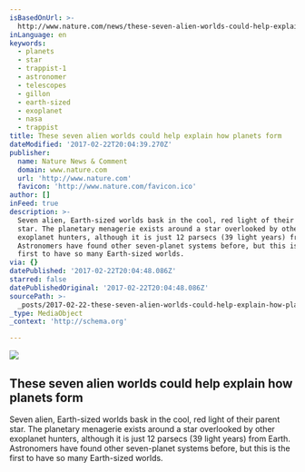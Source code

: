 ```yaml
---
isBasedOnUrl: >-
  http://www.nature.com/news/these-seven-alien-worlds-could-help-explain-how-planets-form-1.21512?WT.mc_id=TWT_NatureNews
inLanguage: en
keywords:
  - planets
  - star
  - trappist-1
  - astronomer
  - telescopes
  - gillon
  - earth-sized
  - exoplanet
  - nasa
  - trappist
title: These seven alien worlds could help explain how planets form
dateModified: '2017-02-22T20:04:39.270Z'
publisher:
  name: Nature News & Comment
  domain: www.nature.com
  url: 'http://www.nature.com'
  favicon: 'http://www.nature.com/favicon.ico'
author: []
inFeed: true
description: >-
  Seven alien, Earth-sized worlds bask in the cool, red light of their parent
  star. The planetary menagerie exists around a star overlooked by other
  exoplanet hunters, although it is just 12 parsecs (39 light years) from Earth.
  Astronomers have found other seven-planet systems before, but this is the
  first to have so many Earth-sized worlds.
via: {}
datePublished: '2017-02-22T20:04:48.086Z'
starred: false
datePublishedOriginal: '2017-02-22T20:04:48.086Z'
sourcePath: >-
  _posts/2017-02-22-these-seven-alien-worlds-could-help-explain-how-planets-form.md
_type: MediaObject
_context: 'http://schema.org'

---
```

<article style=""><img src="https://imgflo.herokuapp.com/graph/2b2431f8e7ba7b0/78577f4484c642370c98e465350fc1ac/noop.jpg?input=http%3A%2F%2Fwww.nature.com%2Fpolopoly_fs%2F7.42496.1487776760!%2Fimage%2Fhubble-trappist_web.jpg_gen%2Fderivatives%2Flandscape_630%2Fhubble-trappist_web.jpg" /><h1>These seven alien worlds could help explain how planets form</h1><p>Seven alien, Earth-sized worlds bask in the cool, red light of their parent star. The planetary menagerie exists around a star overlooked by other exoplanet hunters, although it is just 12 parsecs (39 light years) from Earth. Astronomers have found other seven-planet systems before, but this is the first to have so many Earth-sized worlds.</p></article>